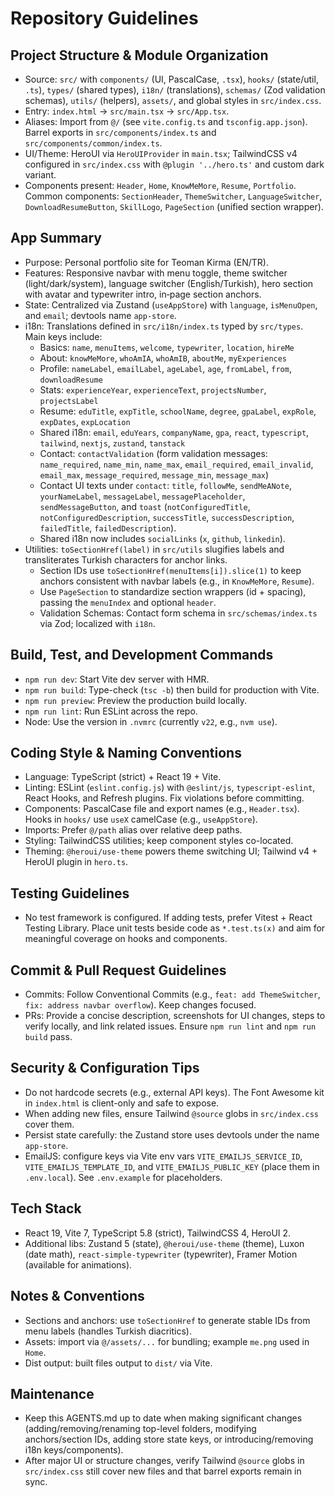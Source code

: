 # Repository Guidelines

## Project Structure & Module Organization
- Source: `src/` with `components/` (UI, PascalCase, `.tsx`), `hooks/` (state/util, `.ts`), `types/` (shared types), `i18n/` (translations), `schemas/` (Zod validation schemas), `utils/` (helpers), `assets/`, and global styles in `src/index.css`.
- Entry: `index.html` -> `src/main.tsx` -> `src/App.tsx`.
- Aliases: Import from `@/` (see `vite.config.ts` and `tsconfig.app.json`). Barrel exports in `src/components/index.ts` and `src/components/common/index.ts`.
- UI/Theme: HeroUI via `HeroUIProvider` in `main.tsx`; TailwindCSS v4 configured in `src/index.css` with `@plugin '../hero.ts'` and custom dark variant.
- Components present: `Header`, `Home`, `KnowMeMore`, `Resume`, `Portfolio`. Common components: `SectionHeader`, `ThemeSwitcher`, `LanguageSwitcher`, `DownloadResumeButton`, `SkillLogo`, `PageSection` (unified section wrapper).
  

## App Summary
- Purpose: Personal portfolio site for Teoman Kirma (EN/TR).
- Features: Responsive navbar with menu toggle, theme switcher (light/dark/system), language switcher (English/Turkish), hero section with avatar and typewriter intro, in‑page section anchors.
- State: Centralized via Zustand (`useAppStore`) with `language`, `isMenuOpen`, and `email`; devtools name `app-store`.
- i18n: Translations defined in `src/i18n/index.ts` typed by `src/types`. Main keys include:
  - Basics: `name`, `menuItems`, `welcome`, `typewriter`, `location`, `hireMe`
  - About: `knowMeMore`, `whoAmIA`, `whoAmIB`, `aboutMe`, `myExperiences`
  - Profile: `nameLabel`, `emailLabel`, `ageLabel`, `age`, `fromLabel`, `from`, `downloadResume`
  - Stats: `experienceYear`, `experienceText`, `projectsNumber`, `projectsLabel`
  - Resume: `eduTitle`, `expTitle`, `schoolName`, `degree`, `gpaLabel`, `expRole`, `expDates`, `expLocation`
  - Shared i18n: `email`, `eduYears`, `companyName`, `gpa`, `react`, `typescript`, `tailwind`, `nextjs`, `zustand`, `tanstack`
  - Contact: `contactValidation` (form validation messages: `name_required`, `name_min`, `name_max`, `email_required`, `email_invalid`, `email_max`, `message_required`, `message_min`, `message_max`)
  - Contact UI texts under `contact`: `title`, `followMe`, `sendMeANote`, `yourNameLabel`, `messageLabel`, `messagePlaceholder`, `sendMessageButton`, and `toast` (`notConfiguredTitle`, `notConfiguredDescription`, `successTitle`, `successDescription`, `failedTitle`, `failedDescription`).
  - Shared i18n now includes `socialLinks` (`x`, `github`, `linkedin`).
- Utilities: `toSectionHref(label)` in `src/utils` slugifies labels and transliterates Turkish characters for anchor links.
  - Section IDs use `toSectionHref(menuItems[i]).slice(1)` to keep anchors consistent with navbar labels (e.g., in `KnowMeMore`, `Resume`).
  - Use `PageSection` to standardize section wrappers (id + spacing), passing the `menuIndex` and optional `header`.
  - Validation Schemas: Contact form schema in `src/schemas/index.ts` via Zod; localized with `i18n`.

## Build, Test, and Development Commands
- `npm run dev`: Start Vite dev server with HMR.
- `npm run build`: Type-check (`tsc -b`) then build for production with Vite.
- `npm run preview`: Preview the production build locally.
- `npm run lint`: Run ESLint across the repo.
- Node: Use the version in `.nvmrc` (currently `v22`, e.g., `nvm use`).

## Coding Style & Naming Conventions
- Language: TypeScript (strict) + React 19 + Vite.
- Linting: ESLint (`eslint.config.js`) with `@eslint/js`, `typescript-eslint`, React Hooks, and Refresh plugins. Fix violations before committing.
- Components: PascalCase file and export names (e.g., `Header.tsx`). Hooks in `hooks/` use `useX` camelCase (e.g., `useAppStore`).
- Imports: Prefer `@/path` alias over relative deep paths.
- Styling: TailwindCSS utilities; keep component styles co-located.
- Theming: `@heroui/use-theme` powers theme switching UI; Tailwind v4 + HeroUI plugin in `hero.ts`.

## Testing Guidelines
- No test framework is configured. If adding tests, prefer Vitest + React Testing Library. Place unit tests beside code as `*.test.ts(x)` and aim for meaningful coverage on hooks and components.

## Commit & Pull Request Guidelines
- Commits: Follow Conventional Commits (e.g., `feat: add ThemeSwitcher`, `fix: address navbar overflow`). Keep changes focused.
- PRs: Provide a concise description, screenshots for UI changes, steps to verify locally, and link related issues. Ensure `npm run lint` and `npm run build` pass.

## Security & Configuration Tips
- Do not hardcode secrets (e.g., external API keys). The Font Awesome kit in `index.html` is client-only and safe to expose.
- When adding new files, ensure Tailwind `@source` globs in `src/index.css` cover them.
- Persist state carefully: the Zustand store uses devtools under the name `app-store`.
 - EmailJS: configure keys via Vite env vars `VITE_EMAILJS_SERVICE_ID`, `VITE_EMAILJS_TEMPLATE_ID`, and `VITE_EMAILJS_PUBLIC_KEY` (place them in `.env.local`). See `.env.example` for placeholders.

## Tech Stack
- React 19, Vite 7, TypeScript 5.8 (strict), TailwindCSS 4, HeroUI 2.
- Additional libs: Zustand 5 (state), `@heroui/use-theme` (theme), Luxon (date math), `react-simple-typewriter` (typewriter), Framer Motion (available for animations).

## Notes & Conventions
- Sections and anchors: use `toSectionHref` to generate stable IDs from menu labels (handles Turkish diacritics).
- Assets: import via `@/assets/...` for bundling; example `me.png` used in `Home`.
- Dist output: built files output to `dist/` via Vite.

## Maintenance
- Keep this AGENTS.md up to date when making significant changes (adding/removing/renaming top-level folders, modifying anchors/section IDs, adding store state keys, or introducing/removing i18n keys/components).
- After major UI or structure changes, verify Tailwind `@source` globs in `src/index.css` still cover new files and that barrel exports remain in sync.
